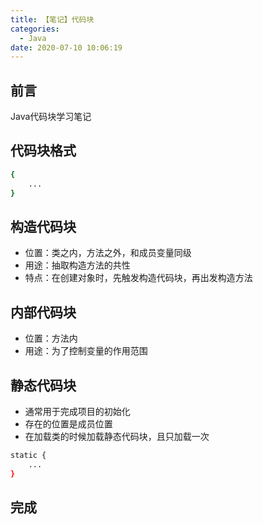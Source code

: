 ```yaml
---
title: 【笔记】代码块
categories:
  - Java
date: 2020-07-10 10:06:19
---
```


## 前言

Java代码块学习笔记

<!-- more -->

## 代码块格式

``` sh
{
    ...
}
```

## 构造代码块

- 位置：类之内，方法之外，和成员变量同级
- 用途：抽取构造方法的共性
- 特点：在创建对象时，先触发构造代码块，再出发构造方法

## 内部代码块

- 位置：方法内
- 用途：为了控制变量的作用范围

## 静态代码块

- 通常用于完成项目的初始化
- 存在的位置是成员位置
- 在加载类的时候加载静态代码块，且只加载一次

``` sh
static {
    ...
}
```

## 完成

